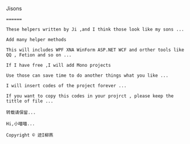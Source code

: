 ﻿    
Jisons
    
    ======

    These helpers written by Ji ,and I think those look like my sons ...

    Add many helper methods 
   
    This will includes WPF XNA WinForm ASP.NET WCF and orther tools like QQ , Fetion and so on ...
   
    If I have free ,I will add Mono projects
    
    Use those can save time to do another things what you like ...

    I will insert codes of the project forever ...
    
    If you want to copy this codes in your projrct , please keep the tittle of file ...
    
    转载请保留...
    
    Hi,小喵喵...
    
    Copyright © 迹I柳燕
